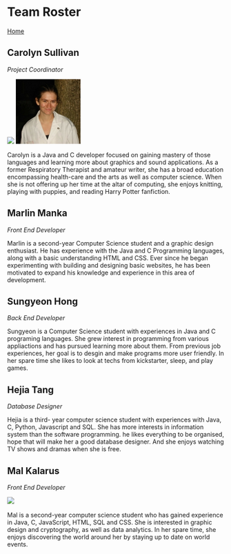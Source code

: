 # Team Roster

[Home](README.md)   

## Carolyn Sullivan
*Project Coordinator*

<img src = "https://cloud.githubusercontent.com/assets/21330692/22357757/4f84779e-e408-11e6-95ef-7641ed90fc26.jpg">
<img src = "https://github.com/MalKalarus/Group20/blob/master/images/Untitled%20design.jpg">

Carolyn is a Java and C developer focused on gaining mastery of those languages and learning more about graphics and sound applications.  As a former Respiratory Therapist and amateur writer, she has a broad education encompassing health-care and the arts as well as computer science.  When she is not offering up her time at the altar of computing, she enjoys knitting, playing with puppies, and reading Harry Potter fanfiction.

## Marlin Manka
*Front End Developer*

Marlin is a second-year Computer Science student and a graphic design enthusiast. He has experience with the Java and C Programming languages, along with a basic understanding HTML and CSS. Ever since he began experimenting with building and designing basic websites, he has been motivated to expand his knowledge and experience in this area of development. 

## Sungyeon Hong
*Back End Developer*

Sungyeon is a Computer Science student with experiences in Java and C programing languages. She grew interest in programming from various appliactions and has pursued learning more about them. From previous job experiences, her goal is to desgin and make programs more user friendly. In her spare time she likes to look at techs from kickstarter, sleep, and play games.

## Hejia Tang
*Database Designer*

Hejia is a third- year computer science student with experiences with Java, C, Python, Javascript and SQL. She has more interests in information system than the software programming. he likes everything to be organised, hope that will make her a good database designer. And she enjoys watching TV shows and dramas when she is free.

## Mal Kalarus
*Front End Developer*

<img src = "Mal-Photo.jpg">

Mal is a second-year computer science student who has gained experience in Java, C, JavaScript, HTML, SQL and CSS. She is interested in graphic design and cryptography, as well as data analytics. In her spare time, she enjoys discovering the world around her by staying up to date on world events.
